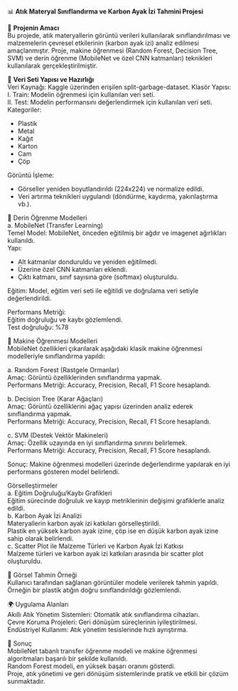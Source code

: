 📊 **Atık Materyal Sınıflandırma ve Karbon Ayak İzi Tahmini Projesi** <br>

🎯 **Projenin Amacı** <br>
Bu projede, atık materyallerin görüntü verileri kullanılarak sınıflandırılması ve malzemelerin çevresel etkilerinin (karbon ayak izi) analiz edilmesi amaçlanmıştır. Proje, makine öğrenmesi (Random Forest, Decision Tree, SVM) ve derin öğrenme (MobileNet ve özel CNN katmanları) teknikleri kullanılarak gerçekleştirilmiştir.

📁 **Veri Seti Yapısı ve Hazırlığı** <br>
Veri Kaynağı: Kaggle üzerinden erişilen split-garbage-dataset.
Klasör Yapısı:
I.  Train: Modelin öğrenmesi için kullanılan veri seti.<br>
II. Test: Modelin performansını değerlendirmek için kullanılan veri seti.<br>
Kategoriler:<br>
- Plastik
- Metal
- Kağıt
- Karton
- Cam
- Çöp

Görüntü İşleme:
- Görseller yeniden boyutlandırıldı (224x224) ve normalize edildi.
- Veri artırma teknikleri uygulandı (döndürme, kaydırma, yakınlaştırma vb.).


🧠 Derin Öğrenme Modelleri<br>
a. MobileNet (Transfer Learning) <br>
Temel Model: MobileNet, önceden eğitilmiş bir ağdır ve imagenet ağırlıkları kullanıldı.<br>
Yapı:
- Alt katmanlar donduruldu ve yeniden eğitilmedi.
- Üzerine özel CNN katmanları eklendi.
- Çıktı katmanı, sınıf sayısına göre (softmax) oluşturuldu.

Eğitim: Model, eğitim veri seti ile eğitildi ve doğrulama veri setiyle değerlendirildi.<br>

Performans Metriği:<br>
Eğitim doğruluğu ve kaybı gözlemlendi.<br>
Test doğruluğu: %78<br>


🤖 Makine Öğrenmesi Modelleri<br>
MobileNet özellikleri çıkarılarak aşağıdaki klasik makine öğrenmesi modelleriyle sınıflandırma yapıldı:

a. Random Forest (Rastgele Ormanlar)<br>
Amaç: Görüntü özelliklerinden sınıflandırma yapmak.<br>
Performans Metriği: Accuracy, Precision, Recall, F1 Score hesaplandı.<br>

b. Decision Tree (Karar Ağaçları)<br>
Amaç: Görüntü özelliklerini ağaç yapısı üzerinden analiz ederek sınıflandırma yapmak.<br>
Performans Metriği: Accuracy, Precision, Recall, F1 Score hesaplandı.<br>

c. SVM (Destek Vektör Makineleri)<br>
Amaç: Özellik uzayında en iyi sınıflandırma sınırını belirlemek.<br>
Performans Metriği: Accuracy, Precision, Recall, F1 Score hesaplandı.<br>

Sonuç: Makine öğrenmesi modelleri üzerinde değerlendirme yapılarak en iyi performans gösteren model belirlendi.<br>

Görselleştirmeler<br>
a. Eğitim Doğruluğu/Kaybı Grafikleri<br>
Eğitim sürecinde doğruluk ve kayıp metriklerinin değişimi grafiklerle analiz edildi.<br>
b. Karbon Ayak İzi Analizi<br>
Materyallerin karbon ayak izi katkıları görselleştirildi.<br>
Plastik en yüksek karbon ayak izine, çöp ise en düşük karbon ayak izine sahip olarak belirlendi.<br>
c. Scatter Plot ile Malzeme Türleri ve Karbon Ayak İzi Katkısı<br>
Malzeme türleri ve karbon ayak izi katkıları arasında bir scatter plot oluşturuldu.<br>

📸 Görsel Tahmin Örneği<br>
Kullanıcı tarafından sağlanan görüntüler modele verilerek tahmin yapıldı.<br>
Örneğin bir plastik atığın doğru sınıflandırıldığı gözlemlendi.<br>

🌍 Uygulama Alanları<br>
Akıllı Atık Yönetim Sistemleri: Otomatik atık sınıflandırma cihazları.<br>
Çevre Koruma Projeleri: Geri dönüşüm süreçlerinin iyileştirilmesi.<br>
Endüstriyel Kullanım: Atık yönetim tesislerinde hızlı ayrıştırma.<br>


📝 Sonuç<br>
MobileNet tabanlı transfer öğrenme modeli ve makine öğrenmesi algoritmaları başarılı bir şekilde kullanıldı.<br>
Random Forest modeli, en yüksek başarı oranını gösterdi.<br>
Proje, atık yönetimi ve geri dönüşüm sistemlerinde pratik ve etkili bir çözüm sunmaktadır.<br>
